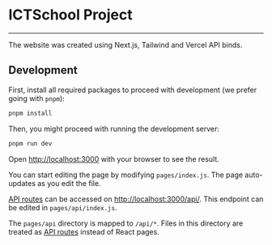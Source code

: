 <p align="center"><h1>ICTSchool Project</h1></p>

<hr>

The website was created using Next.js, Tailwind and Vercel API binds.

## Development

First, install all required packages to proceed with development (we prefer
going with `pnpm`):

```bash
pnpm install
```

Then, you might proceed with running the development server:

```bash
pnpm run dev
```

Open [http://localhost:3000](http://localhost:3000) with your browser to see the
result.

You can start editing the page by modifying `pages/index.js`. The page
auto-updates as you edit the file.

[API routes](https://nextjs.org/docs/api-routes/introduction) can be accessed on
[http://localhost:3000/api/](http://localhost:3000/api/). This endpoint can be
edited in `pages/api/index.js`.

The `pages/api` directory is mapped to `/api/*`. Files in this directory are
treated as [API routes](https://nextjs.org/docs/api-routes/introduction) instead
of React pages.
